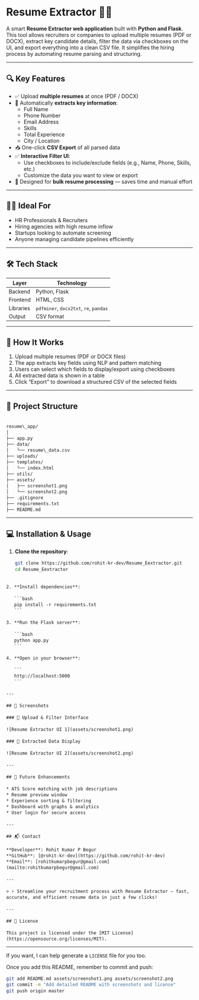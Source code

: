 # Resume Extractor 🧾📂

A smart **Resume Extractor web application** built with **Python and Flask**. This tool allows recruiters or companies to upload multiple resumes (PDF or DOCX), extract key candidate details, filter the data via checkboxes on the UI, and export everything into a clean CSV file. It simplifies the hiring process by automating resume parsing and structuring.

---

## 🔍 Key Features

- ✅ Upload **multiple resumes** at once (PDF / DOCX)  
- 🧠 Automatically **extracts key information**:  
  - Full Name  
  - Phone Number  
  - Email Address  
  - Skills  
  - Total Experience  
  - City / Location  
- 📥 One-click **CSV Export** of all parsed data  
- ✅ **Interactive Filter UI**:  
  - Use checkboxes to include/exclude fields (e.g., Name, Phone, Skills, etc.)  
  - Customize the data you want to view or export  
- 🧾 Designed for **bulk resume processing** — saves time and manual effort  

---

## 🧑‍💼 Ideal For

- HR Professionals & Recruiters  
- Hiring agencies with high resume inflow  
- Startups looking to automate screening  
- Anyone managing candidate pipelines efficiently  

---

## 🛠 Tech Stack

| Layer    | Technology                     |
| -------- | ----------------------------- |
| Backend  | Python, Flask                 |
| Frontend | HTML, CSS                    |
| Libraries| `pdfminer`, `docx2txt`, `re`, `pandas` |
| Output   | CSV format                   |

---

## 🚀 How It Works

1. Upload multiple resumes (PDF or DOCX files)  
2. The app extracts key fields using NLP and pattern matching  
3. Users can select which fields to display/export using checkboxes  
4. All extracted data is shown in a table  
5. Click “Export” to download a structured CSV of the selected fields  

---

## 📂 Project Structure

```

resume\_app/
│
├── app.py
├── data/
│   └── resume\_data.csv
├── uploads/
├── templates/
│   └── index.html
├── utils/
├── assets/
│   ├── screenshot1.png
│   └── screenshot2.png
├── .gitignore
├── requirements.txt
├── README.md

````

---

## 💻 Installation & Usage

1. **Clone the repository**:  
   ```bash
   git clone https://github.com/rohit-kr-dev/Resume_Eextractor.git
   cd Resume_Eextractor
````

2. **Install dependencies**:

   ```bash
   pip install -r requirements.txt
   ```

3. **Run the Flask server**:

   ```bash
   python app.py
   ```

4. **Open in your browser**:

   ```
   http://localhost:5000
   ```

---

## 📸 Screenshots

### 🔹 Upload & Filter Interface

![Resume Extractor UI 1](assets/screenshot1.png)

### 🔹 Extracted Data Display

![Resume Extractor UI 2](assets/screenshot2.png)

---

## 📌 Future Enhancements

* ATS Score matching with job descriptions
* Resume preview window
* Experience sorting & filtering
* Dashboard with graphs & analytics
* User login for secure access

---

## 📬 Contact

**Developer**: Rohit Kumar P Begur
**GitHub**: [@rohit-kr-dev](https://github.com/rohit-kr-dev)
**Email**: [rohitkumarpbegur@gmail.com](mailto:rohitkumarpbegur@gmail.com)

---

> ⚡ Streamline your recruitment process with Resume Extractor — fast, accurate, and efficient resume data in just a few clicks!

---

## 📄 License

This project is licensed under the [MIT License](https://opensource.org/licenses/MIT).

````

---

If you want, I can help generate a `LICENSE` file for you too.

Once you add this README, remember to commit and push:

```bash
git add README.md assets/screenshot1.png assets/screenshot2.png
git commit -m "Add detailed README with screenshots and license"
git push origin master
````

